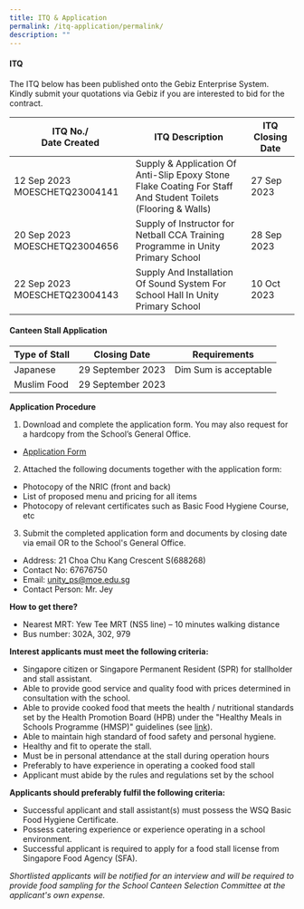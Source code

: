 ```yaml
---
title: ITQ & Application
permalink: /itq-application/permalink/
description: ""
---
```

#### ITQ
The ITQ below has been published onto the Gebiz Enterprise System. <br>Kindly submit your quotations via Gebiz if you are interested to bid for the contract.


| ITQ No./<br>Date Created | ITQ Description | ITQ Closing Date |
| -------- | -------- | -------- |
|12 Sep 2023 MOESCHETQ23004141|Supply &amp; Application Of Anti-Slip Epoxy Stone Flake Coating For Staff And Student Toilets (Flooring &amp; Walls)|27 Sep 2023|
|20 Sep 2023 MOESCHETQ23004656|Supply of Instructor for Netball CCA Training Programme in Unity Primary School|28 Sep 2023|
|22 Sep 2023 MOESCHETQ23004143|Supply And Installation Of Sound System For School Hall In Unity Primary School|10 Oct 2023


#### Canteen Stall Application

| Type of Stall | Closing Date | Requirements |
| -------- | -------- | -------- |
| Japanese     | 29 September 2023     | Dim Sum is acceptable|
| Muslim Food | 29 September 2023 | 


**Application Procedure**

1. Download and complete the application form. You may also request for a hardcopy from the School’s General Office.<br>
*  [Application Form](/files/Info%20Hub/2023/application%20form%20for%20stall.pdf)

2. Attached the following documents together with the application form:
* Photocopy of the NRIC (front and back)
* List of proposed menu and pricing for all items
* Photocopy of relevant certificates such as Basic Food Hygiene Course, etc

3. Submit the completed application form and documents by closing date via email OR to the School's General Office.

* Address: 21 Choa Chu Kang Crescent S(688268)
* Contact No: 67676750
* Email: unity_ps@moe.edu.sg
* Contact Person: Mr. Jey 

**How to get there?**
* Nearest MRT: Yew Tee MRT (NS5 line) – 10 minutes walking distance
* Bus number: 302A, 302, 979

**Interest applicants must meet the following criteria:**
* Singapore citizen or Singapore Permanent Resident (SPR) for stallholder and stall assistant.
* Able to provide good service and quality food with prices determined in consultation with the school.
* Able to provide cooked food that meets the health / nutritional standards set by the Health Promotion Board (HPB) under the "Healthy Meals in Schools Programme (HMSP)" guidelines (see [link](https://www.hpb.gov.sg/schools/school-programmes/healthy-meals-in-schools-programme)).
* Able to maintain high standard of food safety and personal hygiene.
* Healthy and fit to operate the stall.
* Must be in personal attendance at the stall during operation hours
* Preferably to have experience in operating a cooked food stall
* Applicant must abide by the rules and regulations set by the school



**Applicants should preferably fulfil the following criteria:**
* Successful applicant and stall assistant(s) must possess the WSQ Basic Food Hygiene Certificate.
* Possess catering experience or experience operating in a school environment.
* Successful applicant is required to apply for a food stall license from Singapore Food Agency (SFA).


*Shortlisted applicants will be notified for an interview and will be required to provide food sampling for the School Canteen Selection Committee at the applicant's own expense.*